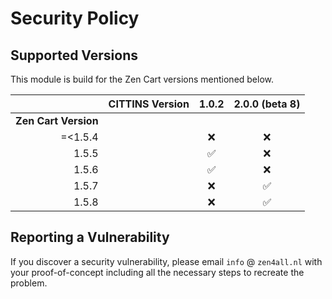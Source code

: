 # Security Policy

## Supported Versions

This module is build for the Zen Cart versions mentioned below.

|   | CITTINS Version | 1.0.2 | 2.0.0 (beta 8)|
| ---: | --- | :---: | :---: |
| **Zen Cart Version** |   |   |   |
| =<1.5.4 |   | :x: | :x: |
| 1.5.5 |   | :white_check_mark: | :x: |
| 1.5.6 |   | :white_check_mark: | :x: |
| 1.5.7 |   | :x: | :white_check_mark: |
| 1.5.8 |   | :x: | :white_check_mark: |

## Reporting a Vulnerability

If you discover a security vulnerability, please email `info` @ `zen4all.nl` with your proof-of-concept including all the necessary steps to recreate the problem.
